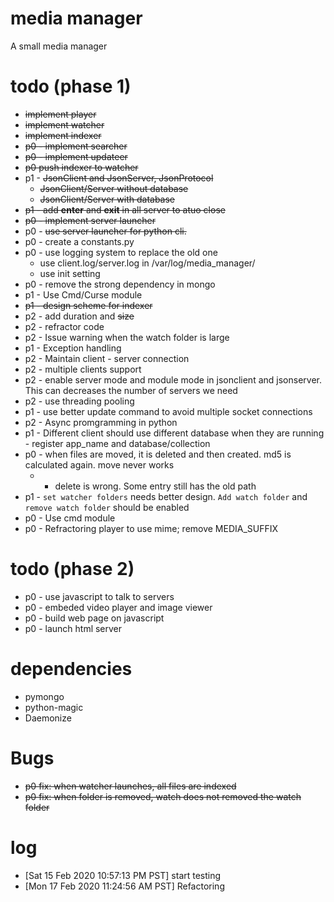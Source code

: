 # media manager
A small media manager 

# todo (phase 1)
* ~~implement player~~
* ~~implement watcher~~
* ~~implement indexer~~
* ~~p0 - implement searcher~~
* ~~p0 - implement updateer~~ 
* ~~p0 push indexer to watcher~~
* p1 - ~~JsonClient and JsonServer, JsonProtocol~~
    * ~~JsonClient/Server without database~~
    * ~~JsonClient/Server with database~~
* ~~p1 - add __enter__ and __exit__ in all server to atuo close~~
* ~~p0 - implement server launcher~~
* p0 - ~~use server launcher for python cli.~~ 
* p0 - create a constants.py
* p0 - use logging system to replace the old one
    * use client.log/server.log in /var/log/media\_manager/
    * use init setting
* p0 - remove the strong dependency in mongo
* p1 - Use Cmd/Curse module
* ~~p1 - design scheme for indexer~~
* p2 - add duration and ~~size~~
* p2 - refractor code
* p2 - Issue warning when the watch folder is large
* p1 - Exception handling
* p2 - Maintain client - server connection
* p2 - multiple clients support
* p2 - enable server mode and module mode in jsonclient and jsonserver. This can decreases the number of servers we need
* p2 - use threading pooling
* p1 - use better update command to avoid multiple socket connections
* p2 - Async promgramming in python
* p1 - Different client should use different database when they are running - register app\_name and database/collection
* p0 - when files are moved, it is deleted and then created. md5 is calculated again. move never works
    * - delete is wrong. Some entry still has the old path
* p1 - `set watcher folders` needs better design. `Add watch folder` and `remove watch folder` should be enabled
* p0 - Use cmd module
* p0 - Refractoring player to use mime; remove MEDIA\_SUFFIX

# todo (phase 2)
* p0 - use javascript to talk to servers
* p0 - embeded video player and image viewer
* p0 - build web page on javascript 
* p0 - launch html server

# dependencies
* pymongo
* python-magic
* Daemonize

# Bugs
* ~~p0 fix: when watcher launches, all files are indexed~~
* ~~p0 fix: when folder is removed, watch does not removed the watch folder~~

# log
* [Sat 15 Feb 2020 10:57:13 PM PST] start testing
* [Mon 17 Feb 2020 11:24:56 AM PST] Refactoring
